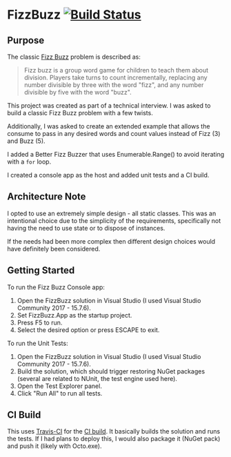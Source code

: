 # FizzBuzz [![Build Status](https://travis-ci.org/markjsc/FizzBuzz.svg?branch=master)](https://travis-ci.org/markjsc/FizzBuzz)

## Purpose

The classic [Fizz Buzz](https://en.wikipedia.org/wiki/Fizz_buzz) problem is described as:

>Fizz buzz is a group word game for children to teach them about division. Players take turns to count incrementally, replacing any number divisible by three with the word "fizz", and any number divisible by five with the word "buzz".

This project was created as part of a technical interview. I was asked to build a classic Fizz Buzz problem with a few twists.

Additionally, I was asked to create an extended example that allows the consume to pass in any desired words and count values instead of Fizz (3) and Buzz (5).

I added a Better Fizz Buzzer that uses Enumerable.Range() to avoid iterating with a `for` loop.

I created a console app as the host and added unit tests and a CI build.

## Architecture Note

I opted to use an extremely simple design - all static classes. This was an intentional choice due to the simplicity of the requirements, specifically not having the need to use state or to dispose of instances.

If the needs had been more complex then different design choices would have definitely been considered.

## Getting Started

To run the Fizz Buzz Console app:

1. Open the FizzBuzz solution in Visual Studio (I used Visual Studio Community 2017 - 15.7.6).
1. Set FizzBuzz.App as the startup project.
1. Press F5 to run.
1. Select the desired option or press ESCAPE to exit.


To run the Unit Tests:

1. Open the FizzBuzz solution in Visual Studio (I used Visual Studio Community 2017 - 15.7.6).
1. Build the solution, which should trigger restoring NuGet packages (several are related to NUnit, the test engine used here).
3. Open the Test Explorer panel.
4. Click "Run All" to run all tests.

## CI Build

This uses [Travis-CI](https://travis-ci.org) for the [CI build](https://travis-ci.org/markjsc/FizzBuzz). It basically builds the solution and runs the tests. If I had plans to deploy this, I would also package it (NuGet pack) and push it (likely with Octo.exe).
